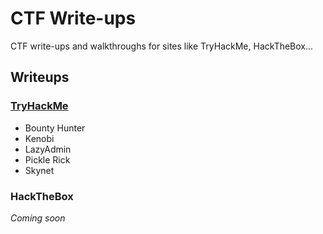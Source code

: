 # CTF Write-ups 

CTF write-ups and walkthroughs for sites like TryHackMe, HackTheBox...

## Writeups

### [TryHackMe](https://github.com/josh-a-miller/ctf/tree/master/try-hack-me)

- Bounty Hunter
- Kenobi
- LazyAdmin
- Pickle Rick
- Skynet

### HackTheBox
_Coming soon_